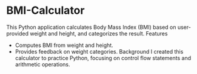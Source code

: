 # BMI-Calculator
This Python application calculates Body Mass Index (BMI) based on user-provided weight and height, and categorizes the result.
Features 
- Computes BMI from weight and height.
- Provides feedback on weight categories.
Background 
I created this calculator to practice Python, focusing on control flow statements and arithmetic operations.
